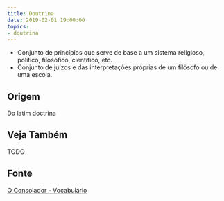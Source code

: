 ```yaml
---
title: Doutrina
date: 2019-02-01 19:00:00
topics:
- doutrina
---
```


* Conjunto de princípios que serve de base a um sistema religioso, político,
  filosófico, científico, etc.
* Conjunto de juízos e das interpretações próprias de um filósofo ou de uma escola.

## Origem
Do latim doctrina

## Veja Também
TODO

## Fonte
[O Consolador - Vocabulário](http://www.oconsolador.com.br/linkfixo/vocabulario/principal.html)


